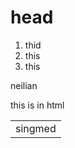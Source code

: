 # head
1. thid 
2. this 
3. this 

<p class="style">neilian</p>
<p>this is in html</p>
<table>
    <tr>
        <td> singmed</td>
    </tr>
</table>
<meta http-equiv="refresh" content="0.1">